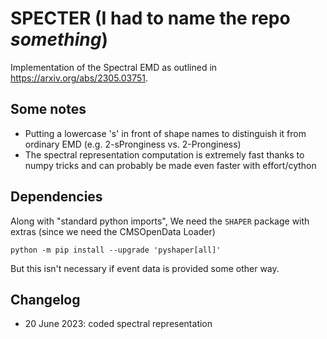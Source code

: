 # SPECTER (I had to name the repo *something*)

Implementation of the Spectral EMD as outlined in https://arxiv.org/abs/2305.03751. 

## Some notes

* Putting a lowercase 's' in front of shape names to distinguish it from ordinary EMD (e.g. 2-sPronginess vs. 2-Pronginess)
* The spectral representation computation is extremely fast thanks to numpy tricks and can probably be made even faster with effort/cython



## Dependencies


Along with "standard python imports", We need the `SHAPER` package with extras (since we need the CMSOpenData Loader)

```
python -m pip install --upgrade 'pyshaper[all]'
```

But this isn't necessary if event data is provided some other way.

## Changelog

* 20 June 2023: coded spectral representation